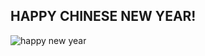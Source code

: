 ## HAPPY CHINESE NEW YEAR!

![happy new year](http://pic.90sjimg.com/design/00/07/85/23/5a0a593ee4054.png)
